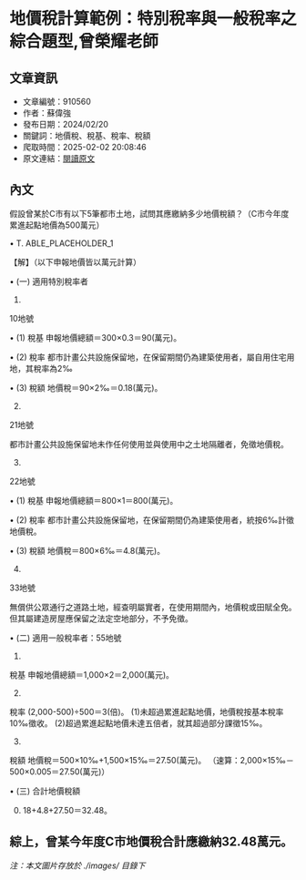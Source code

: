 # 地價稅計算範例：特別稅率與一般稅率之綜合題型,曾榮耀老師

## 文章資訊
- 文章編號：910560
- 作者：蘇偉強
- 發布日期：2024/02/20
- 關鍵詞：地價稅、稅基、稅率、稅額
- 爬取時間：2025-02-02 20:08:46
- 原文連結：[閱讀原文](https://real-estate.get.com.tw/Columns/detail.aspx?no=910560)

## 內文
假設曾某於C市有以下5筆都市土地，試問其應繳納多少地價稅額？（C市今年度累進起點地價為500萬元）

• T. ABLE_PLACEHOLDER_1

【解】（以下申報地價皆以萬元計算）

• (一) 適用特別稅率者

1.

10地號

• (1) 稅基 申報地價總額＝300×0.3＝90(萬元)。

• (2) 稅率 都市計畫公共設施保留地，在保留期間仍為建築使用者，屬自用住宅用地，其稅率為2‰

• (3) 稅額 地價稅＝90×2‰＝0.18(萬元)。

2.

21地號

都市計畫公共設施保留地未作任何使用並與使用中之土地隔離者，免徵地價稅。

3.

22地號

• (1) 稅基 申報地價總額＝800×1＝800(萬元)。

• (2) 稅率 都市計畫公共設施保留地，在保留期間仍為建築使用者，統按6‰計徵地價稅。

• (3) 稅額 地價稅＝800×6‰＝4.8(萬元)。

4.

33地號

無償供公眾通行之道路土地，經查明屬實者，在使用期間內，地價稅或田賦全免。但其屬建造房屋應保留之法定空地部分，不予免徵。

• (二) 適用一般稅率者：55地號

1.

稅基 申報地價總額＝1,000×2＝2,000(萬元)。

2.

稅率 (2,000-500)÷500＝3(倍)。 (1)未超過累進起點地價，地價稅按基本稅率10‰徵收。 (2)超過累進起點地價未達五倍者，就其超過部分課徵15‰。

3.

稅額 地價稅＝500×10‰+1,500×15‰＝27.50(萬元)。 （速算：2,000×15‰－500×0.005＝27.50(萬元)）

• (三) 合計地價稅額

0. 18+4.8+27.50＝32.48。

綜上，曾某今年度C市地價稅合計應繳納32.48萬元。
---
*注：本文圖片存放於 ./images/ 目錄下*
